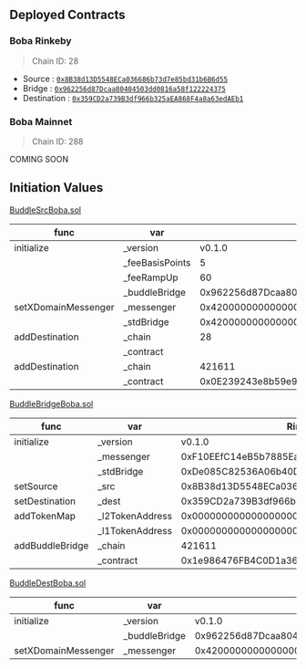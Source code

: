 ## Deployed Contracts

### Boba Rinkeby
> Chain ID: 28

- Source : [`0x8B38d13D5548ECa036686b73d7e85bd31b6B6d55`](https://blockexplorer.rinkeby.boba.network/address/0x8B38d13D5548ECa036686b73d7e85bd31b6B6d55/contracts)
- Bridge : [`0x962256d87Dcaa80404503dd0816a58f122224375`](https://rinkeby.etherscan.io/address/0x962256d87dcaa80404503dd0816a58f122224375#code)
- Destination : [`0x359CD2a739B3df966b325aEA868F4a8a63edAEb1`](https://blockexplorer.rinkeby.boba.network/address/0x359CD2a739B3df966b325aEA868F4a8a63edAEb1/contracts)

### Boba Mainnet
> Chain ID: 288

COMING SOON

## Initiation Values

[BuddleSrcBoba.sol](BuddleSrcBoba.sol)

| func | var | Rinkeby |
| --- | --- | --- |
| initialize | _version | v0.1.0 |
| | _feeBasisPoints | 5 |
| | _feeRampUp | 60 |
| | _buddleBridge | 0x962256d87Dcaa80404503dd0816a58f122224375 |
| setXDomainMessenger | _messenger | 0x4200000000000000000000000000000000000007 |
| | _stdBridge | 0x4200000000000000000000000000000000000010 |
| addDestination | _chain | 28 |
| | _contract |  |
| addDestination | _chain | 421611 |
| | _contract | 0x0E239243e8b59e99f98BCbb9D9792ee179C54a7e |


[BuddleBridgeBoba.sol](BuddleBridgeBoba.sol)

| func | var | Rinkeby |
| --- | --- | --- |
| initialize | _version | v0.1.0 |
| | _messenger | 0xF10EEfC14eB5b7885Ea9F7A631a21c7a82cf5D76 |
| | _stdBridge | 0xDe085C82536A06b40D20654c2AbA342F2abD7077 |
| setSource | _src | 0x8B38d13D5548ECa036686b73d7e85bd31b6B6d55 |
| setDestination | _dest | 0x359CD2a739B3df966b325aEA868F4a8a63edAEb1 |
| addTokenMap | _l2TokenAddress | 0x0000000000000000000000000000000000000000 |
| | _l1TokenAddress | 0x0000000000000000000000000000000000000000 |
| addBuddleBridge | _chain | 421611 |
| | _contract | 0x1e986476FB4C0D1a3600954d9C422160ff850774 |


[BuddleDestBoba.sol](BuddleDestBoba.sol)

| func | var | Rinkeby |
| --- | --- | --- |
| initialize | _version | v0.1.0 |
| | _buddleBridge | 0x962256d87Dcaa80404503dd0816a58f122224375 |
| setXDomainMessenger | _messenger | 0x4200000000000000000000000000000000000007 |
